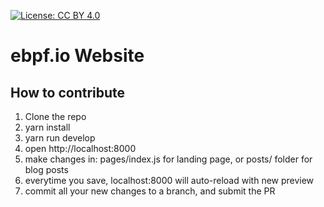 [![License: CC BY 4.0](https://img.shields.io/badge/License-CC%20BY%204.0-lightgrey.svg)](https://creativecommons.org/licenses/by/4.0/)

# ebpf.io Website


## How to contribute

1. Clone the repo
2. yarn install
3. yarn run develop
4. open http://localhost:8000
5. make changes in: pages/index.js for landing page, or posts/ folder for blog posts
6. everytime you save, localhost:8000 will auto-reload with new preview
7. commit all your new changes to a branch, and submit the PR
